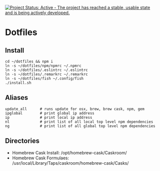 [![Project Status: Active - The project has reached a stable, usable state and is being actively developed.](http://www.repostatus.org/badges/latest/active.svg)](http://www.repostatus.org/#active)

# Dotfiles

## Install

```shell
cd ~/dotfiles && npm i
ln -s ~/dotfiles/npm/npmrc ~/.npmrc
ln -s ~/dotfiles/.eslintrc ~/.eslintrc
ln -s ~/dotfiles/.remarkrc ~/.remarkrc
ln -s ~/dotfiles/fish ~/.config/fish
./install.sh
```

## Aliases

```shell
update_all      # runs update for osx, brew, brew cask, npm, gem
ipglobal        # print global ip address
ip              # print local ip address
nl              # print list of all local top level npm dependencies
ng              # print list of all global top level npm dependencies
```

## Directories

-   Homebrew Cask Install: /opt/homebrew-cask/Caskroom/
-   Homebrew Cask Formulaes: /usr/local/Library/Taps/caskroom/homebrew-cask/Casks/
